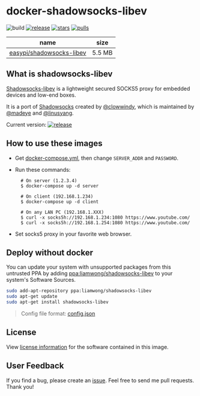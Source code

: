 docker-shadowsocks-libev
========================

![build](https://github.com/easypi/docker-shadowsocks-libev/actions/workflows/build.yaml/badge.svg)
[![release](https://img.shields.io/github/release/EasyPi/docker-shadowsocks-libev.svg)](https://github.com/EasyPi/docker-shadowsocks-libev/releases/latest)
[![stars](https://img.shields.io/docker/stars/easypi/shadowsocks-libev.svg)](https://hub.docker.com/r/easypi/shadowsocks-libev)
[![pulls](https://img.shields.io/docker/pulls/easypi/shadowsocks-libev.svg)](https://hub.docker.com/r/easypi/shadowsocks-libev)

name                               | size
---------------------------------- | ------
[easypi/shadowsocks-libev][11]     | 5.5 MB

## What is shadowsocks-libev

[Shadowsocks-libev][1] is a lightweight secured SOCKS5 proxy for embedded devices
and low-end boxes.

It is a port of [Shadowsocks][2] created by [@clowwindy][3], which is maintained by
[@madeye][4] and [@linusyang][5].

Current version: [![release](https://img.shields.io/github/release/shadowsocks/shadowsocks-libev.svg)][6]

## How to use these images

- Get [docker-compose.yml][7], then change `SERVER_ADDR` and `PASSWORD`.

- Run these commands:

        # On server (1.2.3.4)
        $ docker-compose up -d server

        # On client (192.168.1.234)
        $ docker-compose up -d client

        # On any LAN PC (192.168.1.XXX)
        $ curl -x socks5h://192.168.1.234:1080 https://www.youtube.com/
        $ curl -x socks5h://192.168.1.254:1080 https://www.youtube.com/

- Set socks5 proxy in your favorite web browser.

## Deploy without docker

You can update your system with unsupported packages from this untrusted PPA by
adding [ppa:liamwong/shadowsocks-libev][13] to your system's Software Sources.

```bash
sudo add-apt-repository ppa:liamwong/shadowsocks-libev
sudo apt-get update
sudo apt-get install shadowsocks-libev
```

> Config file format: [config.json](https://shadowsocks.org/en/config/quick-guide.html)

## License

View [license information][9] for the software contained in this image.

## User Feedback

If you find a bug, please create an [issue][10].
Feel free to send me pull requests. Thank you!

[1]: http://shadowsocks.org/
[2]: https://github.com/shadowsocks/shadowsocks
[3]: https://github.com/clowwindy
[4]: https://github.com/madeye
[5]: https://github.com/linusyang
[6]: https://github.com/shadowsocks/shadowsocks-libev/releases/latest
[7]: https://github.com/EasyPi/docker-shadowsocks-libev/raw/master/docker-compose.yml
[8]: https://duckduckgo.com/?q=password+12&t=ffsb&ia=answer
[9]: https://github.com/shadowsocks/shadowsocks-libev#license
[10]: https://github.com/EasyPi/docker-shadowsocks-libev/issues
[11]: https://hub.docker.com/r/easypi/shadowsocks-libev/
[12]: https://hub.docker.com/r/easypi/shadowsocks-libev-arm/
[13]: https://launchpad.net/~liamwong/+archive/ubuntu/shadowsocks-libev
